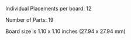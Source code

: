 Individual Placements per board: 12

Number of Parts: 19


Board size is 1.10 x 1.10 inches (27.94 x 27.94 mm)

